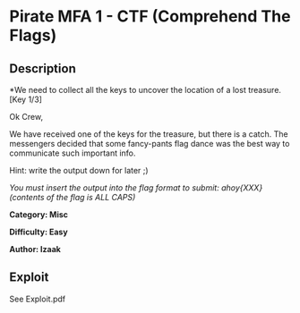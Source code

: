 # Pirate MFA 1 - CTF (Comprehend The Flags)

## Description
*We need to collect all the keys to uncover the location of a lost treasure. [Key 1/3]

Ok Crew, 

We have received one of the keys for the treasure, but there is a catch. 
The messengers decided that some fancy-pants flag dance was the best way to communicate such important info.

Hint: write the output down for later ;)

*You must insert the output into the flag format to submit: ahoy{XXX} (contents of the flag is ALL CAPS)*

**Category: Misc** 

**Difficulty: Easy**

**Author: Izaak** 

## Exploit
See Exploit.pdf
